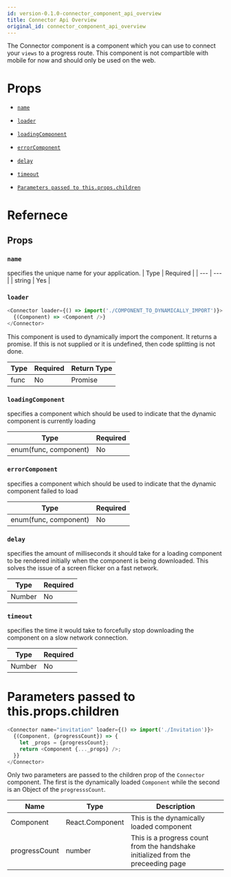 ```yaml
---
id: version-0.1.0-connector_component_api_overview
title: Connector Api Overview
original_id: connector_component_api_overview
---
```


The Connector component is a component which you can use to connect your `views` to a progress route. This component is not compartible with mobile for now and should only be used on the web.

# Props

* [`name`](connector_component_api_overview.md#name)
* [`loader`](connector_component_api_overview.md#loader)
* [`loadingComponent`](connector_component_api_overview.md#loadingcomponent)
* [`errorComponent`](connector_component_api_overview.md#errorcomponent)
* [`delay`](connector_component_api_overview.md#delay)
* [`timeout`](connector_component_api_overview.md#timeout)

* [`Parameters passed to this.props.children`](connector_component_api_overview.md#parameters-passed-to-thispropschildren)

# Refernece

## Props

### `name`

specifies the unique name for your application. | Type | Required | | --- | --- | | string | Yes |

### `loader`

```javascript
<Connector loader={() => import('./COMPONENT_TO_DYNAMICALLY_IMPORT')}>
  {(Component) => <Component />}
</Connector>
```

This component is used to dynamically import the component. It returns a promise. If this is not supplied or it is undefined, then code splitting is not done.

| Type | Required | Return Type |
| ---- | -------- | ----------- |
| func | No       | Promise     |

### `loadingComponent`

specifies a component which should be used to indicate that the dynamic component is currently loading

| Type                  | Required |
| --------------------- | -------- |
| enum(func, component) | No       |

### `errorComponent`

specifies a component which should be used to indicate that the dynamic component failed to load

| Type                  | Required |
| --------------------- | -------- |
| enum(func, component) | No       |

### `delay`

specifies the amount of milliseconds it should take for a loading component to be rendered initially when the component is being downloaded. This solves the issue of a screen flicker on a fast network.

| Type   | Required |
| ------ | -------- |
| Number | No       |

### `timeout`

specifies the time it would take to forcefully stop downloading the component on a slow network connection.

| Type   | Required |
| ------ | -------- |
| Number | No       |

# Parameters passed to this.props.children

```javascript
<Connector name="invitation" loader={() => import('./Invitation')}>
  {(Component, {progressCount}) => {
    let _props = {progressCount};
    return <Component {..._props} />;
  }}
</Connector>
```

Only two parameters are passed to the children prop of the `Connector` component. The first is the dynamically loaded `Component` while the second is an Object of the `progresssCount`.

| Name          | Type            | Description                                                                      |
| ------------- | --------------- | -------------------------------------------------------------------------------- |
| Component     | React.Component | This is the dynamically loaded component                                         |
| progressCount | number          | This is a progress count from the handshake initialized from the preceeding page |
